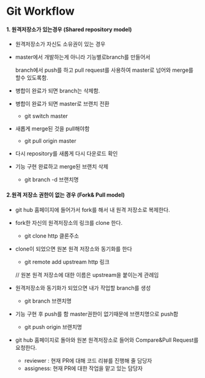 # Git Workflow

#### 1. 원격저장소가 있는경우 (Shared repository model)

- 원격저장소가 자신도 소유권이 있는 경우

- master에서 개발하는게 아니라 기능별로branch를  만들어서 

  branch에서 push를 하고 pull request를 사용하여 master로 넘어와 merge를 할수 있도록함.

- 병합이 완료가 되면 branch는 삭제함.
- 병합이 완료가 되면 master로 브랜치 전환 
  - git switch master

- 새롭게 merge된 것을 pull해야함
  - git pull origin master
- 다시 repository를 새롭게 다시 다운로드 확인
- 기능 구현 완료하고 merge된 브랜치 삭제
  - git branch -d 브랜치명



#### 2.원격 저장소 권한이 없는 경우 (Fork& Pull model)

- git hub 홈페이지에 들어가서 fork를 해서 내 원격 저장소로 복제한다.

- fork한 자신의 원격저장소의 링크를 clone 한다.

  - git clone http 클론주소

- clone이 되었으면 원본 원격 저장소와 동기화를 한다

  - git remote add upstream http 링크 

  // 원본 원격 저장소에 대한 이름은 upstream을 붙이는게 관례임

- 원격저장소와 동기화가 되었으면 내가 작업할 branch를 생성
  - git branch 브랜치명
- 기능 구현 후 push를 함 master권한이 없기때문에 브랜치명으로 push함
  - git push origin 브랜치명
- git hub 홈페이지로 돌아와 원본 원격저장소로 들어와 Compare&Pull Request를 요청한다. 
  - reviewer : 현재 PR에 대해 코드 리뷰를 진행해 줄 담당자
  - assigness: 현재 PR에 대한 작업을 맡고 있는 담당자